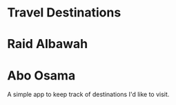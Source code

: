 # Travel Destinations
# Raid Albawah
# Abo Osama
A simple app to keep track of destinations I'd like to visit.
